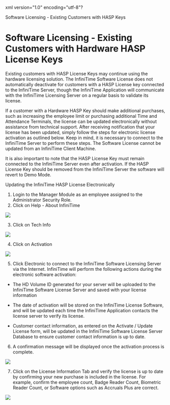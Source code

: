 xml version="1.0" encoding="utf-8"?





Software Licensing - Existing Customers with HASP Keys




# Software Licensing - Existing Customers with Hardware HASP License Keys

Existing customers with HASP License Keys may continue using the hardware licensing solution. The InfiniTime Software License does not automatically deactivate for customers with a HASP License key connected to the InfiniTime Server, though the InfiniTime Application will communicate with the InfiniTime Licensing Server on a regular basis to validate its license.

If a customer with a Hardware HASP Key should make additional purchases, such as increasing the employee limit or purchasing additional Time and Attendance Terminals, the license can be updated electronically without assistance from technical support. After receiving notification that your license has been updated, simply follow the steps for electronic license activation as outlined below. Keep in mind, it is necessary to connect to the InfiniTime Server to perform these steps. The Software License cannot be updated from an InfiniTime Client Machine.

It is also important to note that the HASP License Key must remain connected to the InfiniTime Server even after activation. If the HASP License Key should be removed from the InfiniTime Server the software will revert to Demo Mode.

Updating the InfiniTime HASP License Electronically

1. Login to the Manager Module as an employee assigned to the Administrator Security Role.
2. Click on Help - About InfiniTime

![](images_2/INST_CH8_ElectronicActivation_1.gif)

3. Click on Tech Info

![](images_2/INST_CH8_ElectronicActivation_2.gif)

4. Click on Activation

![](images_2/INST_CH8_ElectronicActivation_3.gif)

5. Click Electronic to connect to the InfiniTime Software Licensing Server via the Internet. InfiniTime will perform the following actions during the electronic software activation:

* The HD Volume ID generated for your server will be uploaded to the InfiniTime Software License Server and saved with your license information

* The date of activation will be stored on the InfiniTime License Software, and will be updated each time the InfiniTime Application contacts the license server to verify its license.

* Customer contact information, as entered on the Activate / Update License form, will be updated in the InfiniTime Software License Server Database to ensure customer contact information is up to date.

6. A confirmation message will be displayed once the activation process is complete.

![](images_2/INSTCH8_ElectronicActivation_Last.gif)

7. Click on the License Information Tab and verify the license is up to date by confirming your new purchase is included in the license. For example, confirm the employee count, Badge Reader Count, Biometric Reader Count, or Software options such as Accruals Plus are correct.

![](images_2/INSTCH8_PostPurchase_1.gif)
